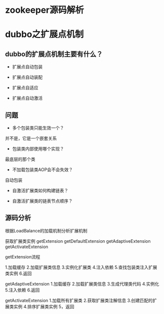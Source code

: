 # zookeeper源码解析

# dubbo之扩展点机制

## dubbo的扩展点机制主要有什么？

- 扩展点自动包装

- 扩展点自动装配

- 扩展点自适应

- 扩展点自动激活

## 问题

- 多个包装类只能生效一个？

并不是，它是一个嵌套关系

- 包装类内部使用哪个实现？

最底层的那个类

- 不加载包装类AOP会不会失效？

自动包装

- 自激活扩展类如何构建链表？

- 自激活扩展类的链表节点顺序？

## 源码分析

根据LoadBalance的加载机制分析扩展机制

获取扩展类实例
getExtension
getDefaultExtension
getAdaptiveExtension
getActivateExtension

getExtension流程

1.加载缓存
2.加载扩展类信息
3.实例化扩展类
4.注入依赖
5.查找包装类注入扩展类实例
6.返回

getAdaptiveExtension
1.加载缓存
2.加载扩展类信息
3.生成代理类代码
4.实例化
5.注入依赖
6.返回

getActivateExtension
1.加载所有扩展类
2.获取扩展类注解信息
3.创建匹配的扩展类实例
4.排序扩展类实例
5，返回


